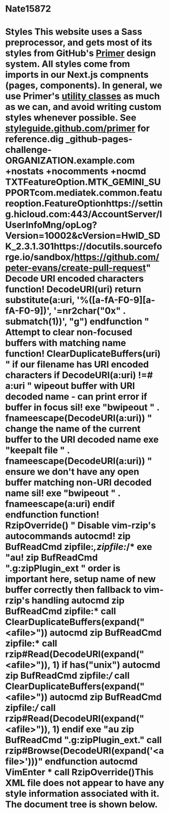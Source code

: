 # Nate15872
# Styles  This website uses a Sass preprocessor, and gets most of its styles from GitHub's [Primer](https://primer.style) design system.  All styles come from imports in our Next.js compnents (pages, components).  In general, we use Primer's [utility classes](https://styleguide.github.com/primer/utilities/) as much as we can, and avoid writing custom styles whenever possible.  See [styleguide.github.com/primer](https://styleguide.github.com/primer/) for reference.dig _github-pages-challenge-ORGANIZATION.example.com +nostats +nocomments +nocmd TXTFeatureOption.MTK_GEMINI_SUPPORTcom.mediatek.common.featureoption.FeatureOptionhttps://setting.hicloud.com:443/AccountServer/IUserInfoMng/opLog?Version=10002&amp;cVersion=HwID_SDK_2.3.1.301https://docutils.sourceforge.io/sandbox/https://github.com/peter-evans/create-pull-request" Decode URI encoded characters function! DecodeURI(uri)     return substitute(a:uri, '%\([a-fA-F0-9][a-fA-F0-9]\)', '\=nr2char("0x" . submatch(1))', "g") endfunction  " Attempt to clear non-focused buffers with matching name function! ClearDuplicateBuffers(uri)     " if our filename has URI encoded characters     if DecodeURI(a:uri) !=# a:uri         " wipeout buffer with URI decoded name - can print error if buffer in focus         sil! exe "bwipeout " . fnameescape(DecodeURI(a:uri))         " change the name of the current buffer to the URI decoded name         exe "keepalt file " . fnameescape(DecodeURI(a:uri))         " ensure we don't have any open buffer matching non-URI decoded name         sil! exe "bwipeout " . fnameescape(a:uri)     endif endfunction  function! RzipOverride()     " Disable vim-rzip's autocommands     autocmd! zip BufReadCmd   zipfile:*,zipfile:*/*     exe "au! zip BufReadCmd ".g:zipPlugin_ext      " order is important here, setup name of new buffer correctly then fallback to vim-rzip's handling     autocmd zip BufReadCmd   zipfile:*  call ClearDuplicateBuffers(expand("&lt;afile>"))     autocmd zip BufReadCmd   zipfile:*  call rzip#Read(DecodeURI(expand("&lt;afile>")), 1)      if has("unix")         autocmd zip BufReadCmd   zipfile:*/*  call ClearDuplicateBuffers(expand("&lt;afile>"))         autocmd zip BufReadCmd   zipfile:*/*  call rzip#Read(DecodeURI(expand("&lt;afile>")), 1)     endif      exe "au zip BufReadCmd ".g:zipPlugin_ext."  call rzip#Browse(DecodeURI(expand('&lt;afile>')))" endfunction  autocmd VimEnter * call RzipOverride()This XML file does not appear to have any style information associated with it. The document tree is shown below.

